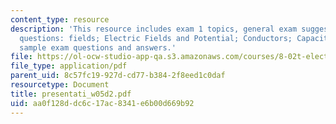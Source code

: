 ```yaml
---
content_type: resource
description: 'This resource includes exam 1 topics, general exam suggestions, prs
  questions: fields; Electric Fields and Potential; Conductors; Capacitors; Dielectrics,
  sample exam questions and answers.'
file: https://ol-ocw-studio-app-qa.s3.amazonaws.com/courses/8-02t-electricity-and-magnetism-spring-2005/aa0f128ddc6c17ac8341e6b00d669b92_presentati_w05d2.pdf
file_type: application/pdf
parent_uid: 8c57fc19-927d-cd77-b384-2f8eed1c0daf
resourcetype: Document
title: presentati_w05d2.pdf
uid: aa0f128d-dc6c-17ac-8341-e6b00d669b92
---
```

